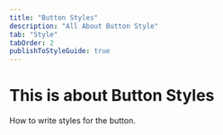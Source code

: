 ```yaml
---
title: "Button Styles"
description: "All About Button Style"
tab: "Style"
tabOrder: 2
publishToStyleGuide: true
---
```


# This is about Button Styles

How to write styles for the button.
